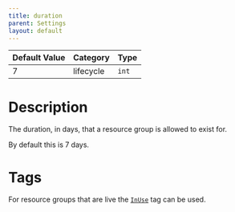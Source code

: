 ```yaml
---
title: duration
parent: Settings
layout: default
---
```


| Default Value | Category | Type |
|---|---|---|
| 7 | lifecycle | `int` |

# Description

The duration, in days, that a resource group is allowed to exist for.

By default this is 7 days.

# Tags

For resource groups that are live the [`InUse`](/tags_inuse.html) tag can be used.